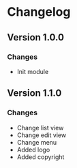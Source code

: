 # Changelog

## Version 1.0.0

### Changes
- Init module

## Version 1.1.0

### Changes
- Change list view
- Change edit view
- Change menu
- Added logo
- Added copyright